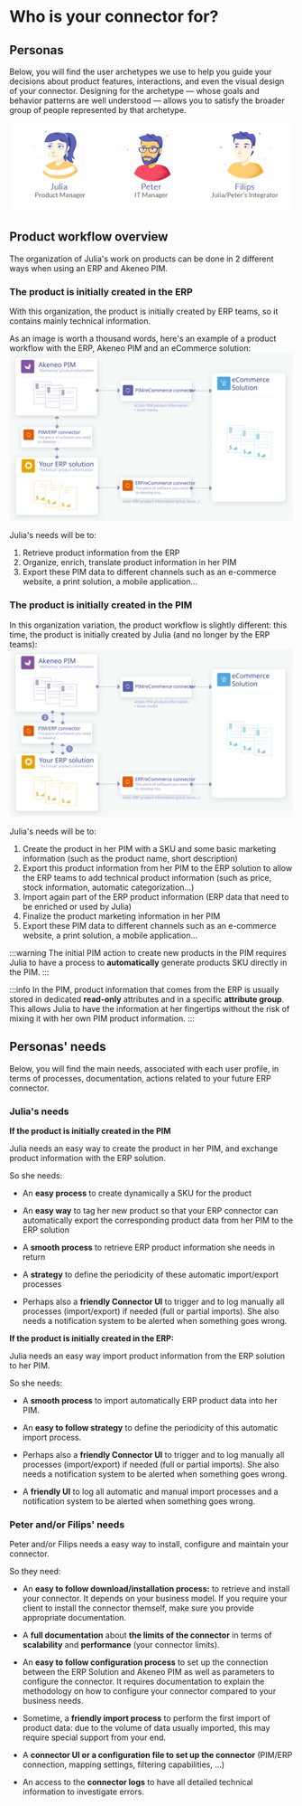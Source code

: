 # Who is your connector for?

## Personas

Below, you will find the user archetypes we use to help you guide your decisions about product features, interactions, and even the visual design of your connector. Designing for the archetype — whose goals and behavior patterns are well understood — allows you to satisfy the broader group of people represented by that archetype.

![Personas](../../img/guides/personas.png)

## Product workflow overview

The organization of Julia's work on products can be done in 2 different ways when using an ERP and Akeneo PIM.

### The product is initially created in the ERP

With this organization, the product is initially created by ERP teams, so it contains mainly technical information.

As an image is worth a thousand words, here's an example of a product workflow with the ERP, Akeneo PIM and an eCommerce solution:
![Products initially created in the ERP](../../img/guides/erp-pim-ecommerce-flow.svg)

Julia's needs will be to:
1. Retrieve product information from the ERP
2. Organize, enrich, translate product information in her PIM
3. Export these PIM data to different channels such as an e-commerce website, a print solution, a mobile application...

### The product is initially created in the PIM

In this organization variation, the product workflow is slightly different: this time, the product is initially created by Julia (and no longer by the ERP teams):
![Products initially in the PIM](../../img/guides/pim-erp-ecommerce-flow.svg)

Julia's needs will be to:
1. Create the product in her PIM with a SKU and some basic marketing information (such as the product name, short description)
2. Export this product information from her PIM to the ERP solution to allow the ERP teams to add technical product information (such as price, stock information, automatic categorization...)
3. Import again part of the ERP product information (ERP data that need to be enriched or used by Julia)
4. Finalize the product marketing information in her PIM
5. Export these PIM data to different channels such as an e-commerce website, a print solution, a mobile application...

:::warning
The initial PIM action to create new products in the PIM requires Julia to have a process to **automatically** generate products SKU directly in the PIM.
:::

:::info
In the PIM, product information that comes from the ERP is usually stored in dedicated **read-only** attributes and in a specific **attribute group**.
This allows Julia to have the information at her fingertips without the risk of mixing it with her own PIM product information.
:::

## Personas' needs

Below, you will find the main needs, associated with each user profile, in terms of processes, documentation, actions related to your future ERP connector.

### Julia's needs

**If the product is initially created in the PIM**

Julia needs an easy way to create the product in her PIM, and exchange product information with the ERP solution.

So she needs:

* An **easy process** to create dynamically a SKU for the product

* An **easy way** to tag her new product so that your ERP connector can automatically export the corresponding product data from her PIM to the ERP solution

* A **smooth process** to retrieve ERP product information she needs in return

* A **strategy** to define the periodicity of these automatic import/export processes

* Perhaps also a **friendly Connector UI** to trigger and to log manually all processes (import/export) if needed (full or partial imports). She also needs a notification system to be alerted when something goes wrong.


**If the product is initially created in the ERP:**

Julia needs an easy way import product information from the ERP solution to her PIM.

So she needs:

* A **smooth process** to import automatically ERP product data into her PIM.

* An **easy to follow strategy** to define the periodicity of this automatic import process.

* Perhaps also a **friendly Connector UI** to trigger and to log manually all processes (import/export) if needed (full or partial imports). She also needs a notification system to be alerted when something goes wrong.

* A **friendly UI** to log all automatic and manual import processes and a notification system to be alerted when something goes wrong.

### Peter and/or Filips' needs

Peter and/or Filips needs a easy way to install, configure and maintain your connector.

So they need:

* An **easy to follow download/installation process:** to retrieve and install your connector.
It depends on your business model. If you require your client to install the connector themself, make sure you provide appropriate documentation.

* A **full documentation** about **the limits of the connector** in terms of **scalability** and **performance** (your connector limits).

* An **easy to follow configuration process** to set up the connection between the ERP Solution and Akeneo PIM as well as parameters to configure the connector. It requires documentation to explain the methodology on how to configure your connector compared to your business needs.

* Sometime, a **friendly import process** to perform the first import of product data: due to the volume of data usually imported, this may require special support from your end.

* A **connector UI or a configuration file to set up the connector** (PIM/ERP connection, mapping settings, filtering capabilities, …)

* An access to the **connector logs** to have all detailed technical information to investigate errors.

